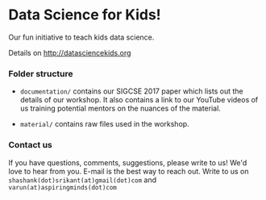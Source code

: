 # Data Science for Kids! 
Our fun initiative to teach kids data science.

Details on http://datasciencekids.org

### Folder structure
- `documentation/` contains our SIGCSE 2017 paper which lists out the details of our workshop. 
It also contains a link to our YouTube videos of us training potential mentors on the nuances of the material.

- `material/` contains raw files used in the workshop.

### Contact us
If you have questions, comments, suggestions, please write to us! We'd love to hear from you.
E-mail is the best way to reach out. Write to us on `shashank(dot)srikant(at)gmail(dot)com` and `varun(at)aspiringminds(dot)com`


